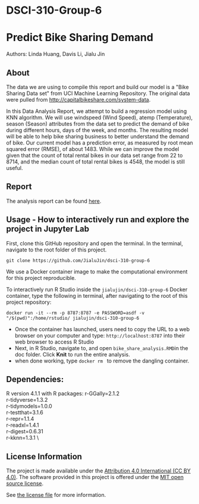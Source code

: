 # DSCI-310-Group-6

# Predict Bike Sharing Demand
Authors: Linda Huang, Davis Li, Jialu Jin


## About
The data we are using to compile this report and build our model is a "Bike Sharing Data set" from UCI Machine Learning Repository. The original data were pulled from http://capitalbikeshare.com/system-data.

In this Data Analysis Report, we attempt to build a regression model using KNN algorithm. We will use windspeed (Wind Speed), atemp (Temperature), season (Season) attributes from the data set to predict the demand of bike during different hours, days of the week, and months. The resulting model will be able to help bike sharing business to better understand the demand of bike. Our current model has a prediction error, as measured by root mean squared error (RMSE), of about 1483. While we can improve the model given that the count of total rental bikes in our data set range from 22 to 8714, and the median count of total rental bikes is 4548, the model is still useful.

## Report

The analysis report can be found [here](analysis.ipynb).

## Usage - How to interactively run and explore the project in Jupyter Lab

First, clone this GitHub repository and open the terminal. In the terminal, navigate to the root folder of this project. 

  ```
  git clone https://github.com/JialuJin/dsci-310-group-6

  ```

We use a Docker container image to make the computational environment for this project reproducible.

To interactively run R Studio inside the `jialujin/dsci-310-group-6` Docker container, type the following in terminal, after navigating to the root of this project repository:

  ```
  docker run -it --rm -p 8787:8787 -e PASSWORD=asdf -v "/$(pwd)":/home/rstudio/ jialujin/dsci-310-group-6

  ```
- Once the container has launched, users need to copy the URL to a web browser on your computer and type: `http://localhost:8787` into their web browser to access R Studio
- Next, in R Studio, navigate to, and open `bike_share_analysis.RMD`in the doc folder. Click **Knit** to run the entire analysis.
- when done working, type `docker rm ` to remove the dangling container.

## Dependencies:

R version 4.1.1 with R packages:
    r-GGally=2.1.2 \
    r-tidyverse=1.3.2 \
    r-tidymodels=1.0.0 \
    r-testthat=3.1.6 \
    r-repr=1.1.4 \
    r-readxl=1.4.1 \
    r-digest=0.6.31\
    r-kknn=1.3.1 \

## License Information

The project is made available under the [Attribution 4.0 International (CC BY 4.0)](https://creativecommons.org/licenses/by/4.0/). The software provided in this project is offered under the [MIT open source license](https://opensource.org/license/mit/). 

See [the license file](LICENSE.md) for more information.



